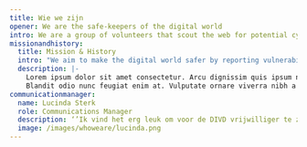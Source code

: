```yaml
---
title: Wie we zijn
opener: We are the safe-keepers of the digital world
intro: We are a group of volunteers that scout the web for potential cyber security risks
missionandhistory:
  title: Mission & History
  intro: "We aim to make the digital world safer by reporting vulnerabilities we find in digital systems to the people who can fix them. We have a global reach, but do it Dutch style: open, honest, collaborative and for free."
  description: |-
    Lorem ipsum dolor sit amet consectetur. Arcu dignissim quis ipsum nec. At facilisis erat justo consequat. Morbi vitae in nibh leo lectus. Volutpat senectus amet eget et odio. Vitae mi a amet sed commodo morbi vel. 
    Blandit odio nunc feugiat enim at. Vulputate ornare viverra nibh a sed at ligula sed amet. Odio sit convallis eget risus.
communicationmanager:
  name: Lucinda Sterk
  role: Communications Manager
  description: ‘’Ik vind het erg leuk om voor de DIVD vrijwilliger te zijn. Ik kan mijn vaardigheden inzetten voor een goeddoel waarbij ik echt resultaat zie. Verder vindt ik het gewoon fantastisch om onderdeel te zijn van zo’n leuk en getalanteerd team.’’
  image: /images/whoweare/lucinda.png
---
```

